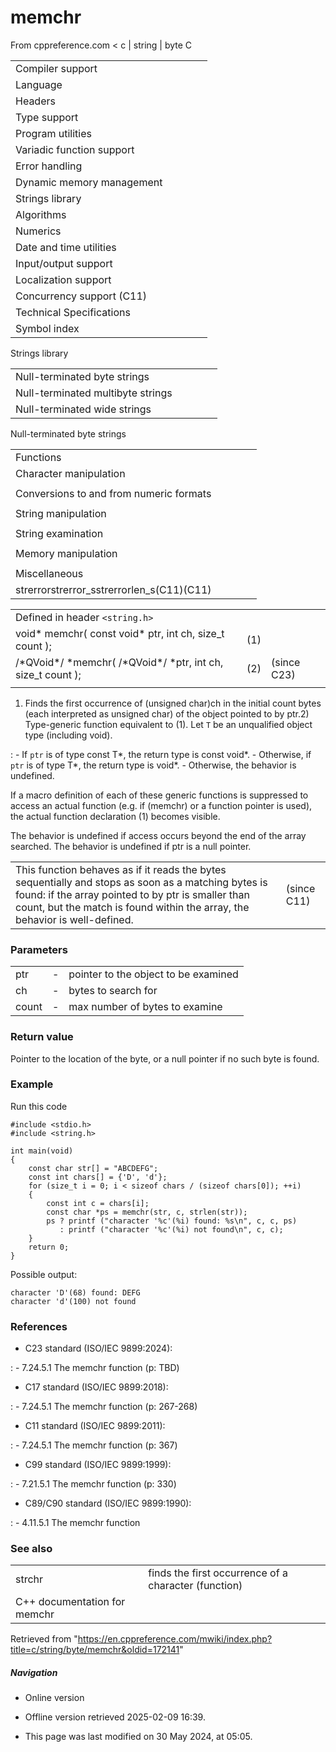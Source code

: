 # memchr

From cppreference.com
< c‎ | string‎ | byte
 C

|  |  |  |  |  |
| --- | --- | --- | --- | --- |
| Compiler support | | | | |
| Language | | | | |
| Headers | | | | |
| Type support | | | | |
| Program utilities | | | | |
| Variadic function support | | | | |
| Error handling | | | | |
| Dynamic memory management | | | | |
| Strings library | | | | |
| Algorithms | | | | |
| Numerics | | | | |
| Date and time utilities | | | | |
| Input/output support | | | | |
| Localization support | | | | |
| Concurrency support (C11) | | | | |
| Technical Specifications | | | | |
| Symbol index | | | | |

 Strings library

|  |  |  |  |  |
| --- | --- | --- | --- | --- |
| Null-terminated byte strings | | | | |
| Null-terminated multibyte strings | | | | |
| Null-terminated wide strings | | | | |

 Null-terminated byte strings

|  |  |  |  |  |
| --- | --- | --- | --- | --- |
| Functions | | | | |
| Character manipulation | | | | |
| |  |  |  |  |  | | --- | --- | --- | --- | --- | | isalnum | | | | | | isalpha | | | | | | islower | | | | | | isupper | | | | | | isdigit | | | | | | isxdigit | | | | | | isblank(C99) | | | | | | |  |  |  |  |  | | --- | --- | --- | --- | --- | | iscntrl | | | | | | isgraph | | | | | | isspace | | | | | | isprint | | | | | | ispunct | | | | | | tolower | | | | | | toupper | | | | | |
| Conversions to and from numeric formats | | | | |
| |  |  |  |  |  | | --- | --- | --- | --- | --- | | atoiatolatoll(C99) | | | | | | atof | | | | | | strtolstrtoll(C99) | | | | | | strtoulstrtoull(C99) | | | | | | |  |  |  |  |  | | --- | --- | --- | --- | --- | | strtoimaxstrtoumax(C99)(C99) | | | | | | strtofstrtodstrtold(C99)(C99) | | | | | | strfromfstrfromdstrfroml(C23)(C23)(C23) | | | | | |
| String manipulation | | | | |
| |  |  |  |  |  | | --- | --- | --- | --- | --- | | strcpystrcpy_s(C11) | | | | | | strncpystrncpy_s(C11) | | | | | | strcatstrcat_s(C11) | | | | | | |  |  |  |  |  | | --- | --- | --- | --- | --- | | strncatstrncat_s(C11) | | | | | | strxfrm | | | | | | strdup(C23) | | | | | | strndup(C23) | | | | | |  | | | | | |
| String examination | | | | |
| |  |  |  |  |  | | --- | --- | --- | --- | --- | | strlenstrnlen_s(C11) | | | | | | strcmp | | | | | | strncmp | | | | | | strcoll | | | | | | strchr | | | | | | strrchr | | | | | | |  |  |  |  |  | | --- | --- | --- | --- | --- | | strspn | | | | | | strcspn | | | | | | strpbrk | | | | | | strstr | | | | | | strtokstrtok_s(C11) | | | | | |  | | | | | |
| Memory manipulation | | | | |
| |  |  |  |  |  | | --- | --- | --- | --- | --- | | ****memchr**** | | | | | | memcmp | | | | | | memsetmemset_explicitmemset_s(C23)(C11) | | | | | | |  |  |  |  |  | | --- | --- | --- | --- | --- | | memcpymemcpy_s(C11) | | | | | | memmovememmove_s(C11) | | | | | | memccpy(C23) | | | | | |
| Miscellaneous | | | | |
| strerrorstrerror_sstrerrorlen_s(C11)(C11) | | | | |

|  |  |  |
| --- | --- | --- |
| Defined in header `<string.h>` |  |  |
| void\* memchr( const void\* ptr, int ch, size_t count ); | (1) |  |
| /\*QVoid\*/ \*memchr( /\*QVoid\*/ \*ptr, int ch, size_t count ); | (2) | (since C23) |
|  |  |  |

1) Finds the first occurrence of (unsigned char)ch in the initial count bytes (each interpreted as unsigned char) of the object pointed to by ptr.2) Type-generic function equivalent to (1). Let `T` be an unqualified object type (including void).

:   - If `ptr` is of type const T\*, the return type is const void\*.
    - Otherwise, if `ptr` is of type T\*, the return type is void\*.
    - Otherwise, the behavior is undefined.

If a macro definition of each of these generic functions is suppressed to access an actual function (e.g. if (memchr) or a function pointer is used), the actual function declaration (1) becomes visible.

The behavior is undefined if access occurs beyond the end of the array searched. The behavior is undefined if ptr is a null pointer.

|  |  |
| --- | --- |
| This function behaves as if it reads the bytes sequentially and stops as soon as a matching bytes is found: if the array pointed to by ptr is smaller than count, but the match is found within the array, the behavior is well-defined. | (since C11) |

### Parameters

|  |  |  |
| --- | --- | --- |
| ptr | - | pointer to the object to be examined |
| ch | - | bytes to search for |
| count | - | max number of bytes to examine |

### Return value

Pointer to the location of the byte, or a null pointer if no such byte is found.

### Example

Run this code

```
#include <stdio.h>
#include <string.h>
 
int main(void)
{
    const char str[] = "ABCDEFG";
    const int chars[] = {'D', 'd'};
    for (size_t i = 0; i < sizeof chars / (sizeof chars[0]); ++i)
    {
        const int c = chars[i];
        const char *ps = memchr(str, c, strlen(str));
        ps ? printf ("character '%c'(%i) found: %s\n", c, c, ps)
           : printf ("character '%c'(%i) not found\n", c, c);
    }
    return 0;
}

```

Possible output:

```
character 'D'(68) found: DEFG
character 'd'(100) not found

```

### References

- C23 standard (ISO/IEC 9899:2024):

:   - 7.24.5.1 The memchr function (p: TBD)

- C17 standard (ISO/IEC 9899:2018):

:   - 7.24.5.1 The memchr function (p: 267-268)

- C11 standard (ISO/IEC 9899:2011):

:   - 7.24.5.1 The memchr function (p: 367)

- C99 standard (ISO/IEC 9899:1999):

:   - 7.21.5.1 The memchr function (p: 330)

- C89/C90 standard (ISO/IEC 9899:1990):

:   - 4.11.5.1 The memchr function

### See also

|  |  |
| --- | --- |
| strchr | finds the first occurrence of a character   (function) |
| C++ documentation for memchr | |

Retrieved from "<https://en.cppreference.com/mwiki/index.php?title=c/string/byte/memchr&oldid=172141>"

##### Navigation

- Online version
- Offline version retrieved 2025-02-09 16:39.

- This page was last modified on 30 May 2024, at 05:05.